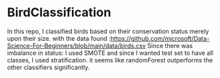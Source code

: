 # BirdClassification
In this repo, I classified birds based on their conservation status merely upon their size.
with the data found :https://github.com/microsoft/Data-Science-For-Beginners/blob/main/data/birds.csv
Since there was imbalance in status: I used SMOTE
and since I wanted test set to have all classes, I used stratification.
it seems like randomForest outperforms the other classifiers significantly.

